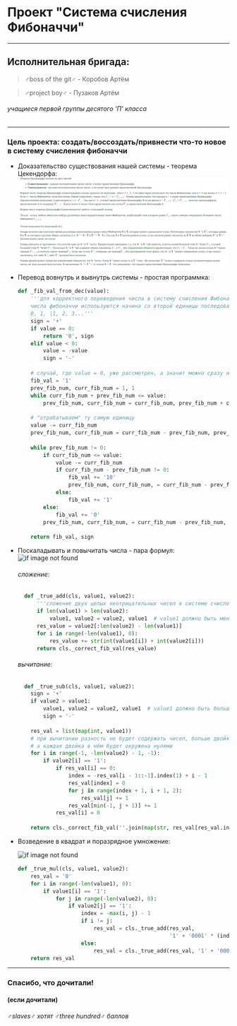 # Проект "Система счисления Фибоначчи"

---

## Исполнительная бригада:

> ♂boss of the git♂ - Коробов Артём

> ♂project boy♂ - Пузаков Артём

###### учащиеся первой группы десятого 'П' класса

---

### Цель проекта: создать/воссоздать/привнести что-то новое в систему счисления фибоначчи

* Доказательство существования нашей системы - теорема Цекендорфа:
  ![if image not found](images/Цекендорф.png)


* Перевод вовнутрь и вывнутрь системы - простая программка:
    ```python
    def _fib_val_from_dec(value):
        '''для корректного переведения числа в систему счисления Фибоначчи
        числа фибоначчи используются начина со второй единицы последовательности:
        0, 1, |1, 2, 3...'''
        sign = '+'
        if value == 0:
            return '0', sign
        elif value < 0:
            value = -value
            sign = '-'

        # случай, где value = 0, уже рассмотрен, а значит можно сразу написать как минимум одну единицу
        fib_val = '1'
        prev_fib_num, curr_fib_num = 1, 1
        while curr_fib_num + prev_fib_num <= value:
            prev_fib_num, curr_fib_num = curr_fib_num, prev_fib_num + curr_fib_num

        # "отрабатываем" ту самую единицу
        value -= curr_fib_num
        prev_fib_num, curr_fib_num = curr_fib_num - prev_fib_num, prev_fib_num

        while prev_fib_num != 0:
            if curr_fib_num <= value:
                value -= curr_fib_num
                if curr_fib_num - prev_fib_num != 0:
                    fib_val += '10'
                    prev_fib_num, curr_fib_num, = curr_fib_num - prev_fib_num, prev_fib_num
                else:
                    fib_val += '1'
            else:
                fib_val += '0'
            prev_fib_num, curr_fib_num, = curr_fib_num - prev_fib_num, prev_fib_num

        return fib_val, sign
  ```

* Поскаладывать и повычитать числа - пара формул:
  ![if image not found](images/Сумма-Разность.PNG)
  ###### сложение:
  ```python
    def _true_add(cls, value1, value2):
        '''сложение двух целых неотрицательных чисел в системе счисления фибоначчи.'''
        if len(value1) > len(value2):
            value1, value2 = value2, value1  # value1 должно быть меньше, чем value2
        res_value = value2[:len(value2) - len(value1)]
        for i in range(-len(value1), 0):
            res_value += str(int(value1[i]) + int(value2[i]))
        return cls._correct_fib_val(res_value)
    ```
  ###### вычитание:
    ```python
      def _true_sub(cls, value1, value2):
        sign = '+'
        if value2 > value1:
            value1, value2 = value2, value1  # value1 должно быть больше, чем value2
            sign = '-'

        res_val = list(map(int, value1))
        # при вычитании разность не будет содержать чисел, больше двойки,
        # а каждая двойка в нём будет окружена нулями
        for i in range(-1, -len(value2) - 1, -1):
            if value2[i] == '1':
                if res_val[i] == 0:
                    index = -res_val[i - 1::-1].index(1) + i - 1
                    res_val[index] = 0
                    for j in range(index + 1, i + 1, 2):
                        res_val[j] += 1
                    res_val[min(-1, j + 1)] += 1
                res_val[i] = 0

        return cls._correct_fib_val(''.join(map(str, res_val[res_val.index(1):]))), sign
    ```

* Возведение в квадрат и поразрядное умножение:

  ![if image not found](images/Квадрат-круг.PNG)
    ```python
    def _true_mul(cls, value1, value2):
        res_val = '0'
        for i in range(-len(value1), 0):
            if value1[i] == '1':
                for j in range(-len(value2), 0):
                    if value2[j] == '1':
                        index = -max(i, j) - 1
                        if i != j:
                            res_val = cls._true_add(res_val,
                                                    '1' + '0001' * (index // 2) + '001' * (index % 2) + '0' * (abs(i - j) - index%2))
                        else:
                            res_val = cls._true_add(res_val, '1' + '0001' * (index // 2) + '01' * (index % 2))
        return res_val
    ```

--- 

### Спасибо, что дочитали!

#### (если дочитали)

###### ♂slaves♂ хотят ♂three hundred♂ баллов
